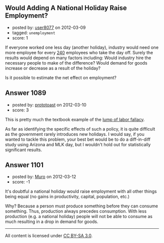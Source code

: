 ## Would Adding A National Holiday Raise Employment?

- posted by: [user8077](https://stackexchange.com/users/-1/71-user8077) on 2012-03-09
- tagged: `unemployment`
- score: 1

If everyone worked one less day (another holiday), industry would need one more employee for every [240][1] employees who take the day off. Surely the results would depend on many factors including: Would industry hire the necessary people to make of the difference? Would demand for goods increase or decrease as a result of the holiday?  

Is it possible to estimate the net effect on employment? 


  [1]: http://answers.yahoo.com/question/index?qid=20080626205531AAKSYMg


## Answer 1089

- posted by: [prototoast](https://stackexchange.com/users/-1/669-prototoast) on 2012-03-10
- score: 3

<p>This is pretty much the textbook example of the <a href="http://en.wikipedia.org/wiki/Lump_of_labour_fallacy" rel="nofollow">lump of labor fallacy</a>.</p>

<p>As far as identifying the specific effects of such a policy, it is quite difficult as the government rarely introduces new holidays.  I would say, if you wanted to tackle this problem, your best bet would be to do a diff-in-diff study using Arizona and MLK day, but I wouldn't hold out for statistically significant results.</p>



## Answer 1101

- posted by: [Muro](https://stackexchange.com/users/-1/165-muro) on 2012-03-12
- score: -1

It's doubtful a national holiday would raise employment with all other things being equal (no gains in productivity, capital, population, etc.)

Why?  Because a person must produce something before they can consume something.  Thus, production always precedes consumption.  With less production (e.g. a national holiday) people will not be able to consume as much resulting in a drop in demand for goods.



---

All content is licensed under [CC BY-SA 3.0](https://creativecommons.org/licenses/by-sa/3.0/).

